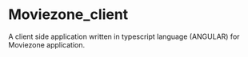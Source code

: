 # Moviezone_client
A client side application written in typescript language (ANGULAR) for Moviezone application.
